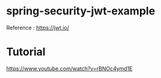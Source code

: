 # spring-security-jwt-example

Reference : https://jwt.io/

# Tutorial
https://www.youtube.com/watch?v=rBNOc4ymd1E

